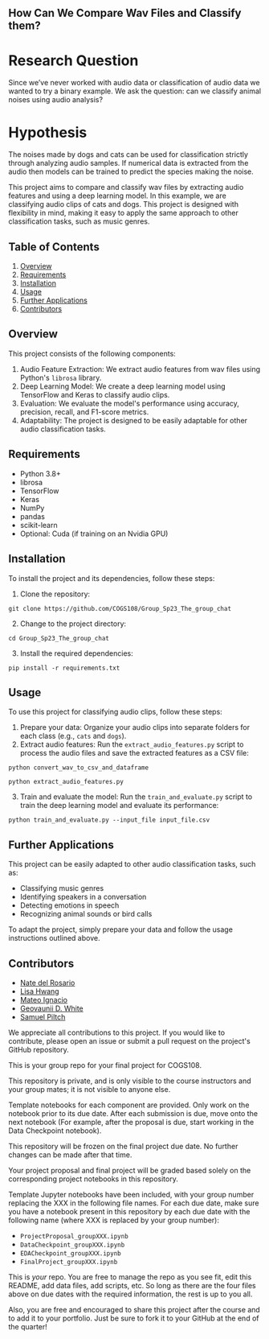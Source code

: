 ## How Can We Compare Wav Files and Classify them?

# Research Question
Since we’ve never worked with audio data or classification of audio data we wanted to try a binary example. We ask the question: can we classify animal noises using audio analysis?

# Hypothesis
The noises made by dogs and cats can be used for classification strictly through analyzing audio samples. If numerical data is extracted from the audio then models can be trained to predict the species making the noise.

This project aims to compare and classify wav files by extracting audio features and using a deep learning model. In this example, we are classifying audio clips of cats and dogs. This project is designed with flexibility in mind, making it easy to apply the same approach to other classification tasks, such as music genres.

## Table of Contents

1. [Overview](#overview)
2. [Requirements](#requirements)
3. [Installation](#installation)
4. [Usage](#usage)
5. [Further Applications](#further-applications)
6. [Contributors](#contributors)

## Overview

This project consists of the following components:

1. Audio Feature Extraction: We extract audio features from wav files using Python's `librosa` library.
2. Deep Learning Model: We create a deep learning model using TensorFlow and Keras to classify audio clips.
3. Evaluation: We evaluate the model's performance using accuracy, precision, recall, and F1-score metrics.
4. Adaptability: The project is designed to be easily adaptable for other audio classification tasks.

## Requirements
- Python 3.8+
- librosa
- TensorFlow
- Keras
- NumPy
- pandas
- scikit-learn
- Optional: Cuda (if training on an Nvidia GPU)

## Installation
To install the project and its dependencies, follow these steps:

1. Clone the repository:

```
git clone https://github.com/COGS108/Group_Sp23_The_group_chat
```

2. Change to the project directory:

```
cd Group_Sp23_The_group_chat
```

3. Install the required dependencies:

```
pip install -r requirements.txt
```

## Usage

To use this project for classifying audio clips, follow these steps:

1. Prepare your data: Organize your audio clips into separate folders for each class (e.g., `cats` and `dogs`).
2. Extract audio features: Run the `extract_audio_features.py` script to process the audio files and save the extracted features as a CSV file:

```
python convert_wav_to_csv_and_dataframe
```

```
python extract_audio_features.py 
```

3. Train and evaluate the model: Run the `train_and_evaluate.py` script to train the deep learning model and evaluate its performance:

```
python train_and_evaluate.py --input_file input_file.csv
```

## Further Applications

This project can be easily adapted to other audio classification tasks, such as:

- Classifying music genres
- Identifying speakers in a conversation
- Detecting emotions in speech
- Recognizing animal sounds or bird calls

To adapt the project, simply prepare your data and follow the usage instructions outlined above.

## Contributors

- [Nate del Rosario](https://natdosan.github.io)
- [Lisa Hwang](https://github.com/lisasunhwang)
- [Mateo Ignacio](https://github.com/mjignacio)
- [Geovaunii D. White](https://github.com/geovaunii)
- [Samuel Piltch](https://github.com/samuelpiltch)

We appreciate all contributions to this project. If you would like to contribute, please open an issue or submit a pull request on the project's GitHub repository.

This is your group repo for your final project for COGS108.

This repository is private, and is only visible to the course instructors and your group mates; it is not visible to anyone else.

Template notebooks for each component are provided. Only work on the notebook prior to its due date. After each submission is due, move onto the next notebook (For example, after the proposal is due, start working in the Data Checkpoint notebook). 

This repository will be frozen on the final project due date. No further changes can be made after that time.

Your project proposal and final project will be graded based solely on the corresponding project notebooks in this repository.

Template Jupyter notebooks have been included, with your group number replacing the XXX in the following file names. For each due date, make sure you have a notebook present in this repository by each due date with the following name (where XXX is replaced by your group number):

- `ProjectProposal_groupXXX.ipynb`
- `DataCheckpoint_groupXXX.ipynb`
- `EDACheckpoint_groupXXX.ipynb`
- `FinalProject_groupXXX.ipynb`

This is *your* repo. You are free to manage the repo as you see fit, edit this README, add data files, add scripts, etc. So long as there are the four files above on due dates with the required information, the rest is up to you all. 

Also, you are free and encouraged to share this project after the course and to add it to your portfolio. Just be sure to fork it to your GitHub at the end of the quarter!
